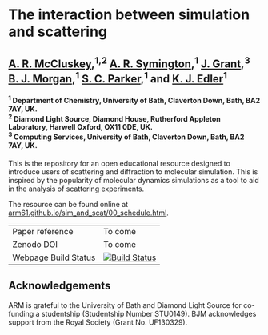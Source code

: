 # The interaction between simulation and scattering

<h2> <a href="https://orcid.org/0000-0003-3381-5911">A. R. McCluskey</a>,<sup>1,2</sup>
<a href="https://orcid.org/0000-0001-6059-497X">A. R. Symington</a>,<sup>1</sup>
<a href="https://orcid.org/0000-0003-1362-2055">J. Grant</a>,<sup>3</sup>
<a href="https://orcid.org/0000-0002-3056-8233">B. J. Morgan</a>,<sup>1</sup>
<a href="https://orcid.org/0000-0003-3804-0975">S. C. Parker</a>,<sup>1</sup> and
<a href="https://orcid.org/0000-0001-5822-0127">K. J. Edler</a><sup>1</sup>

<h4> <sup>1</sup> Department of Chemistry, University of Bath, Claverton Down, Bath, BA2 7AY, UK. <br><sup>2</sup> Diamond Light Source, Diamond House, Rutherford Appleton Laboratory, Harwell Oxford, OX11 0DE, UK. <br><sup>3</sup> Computing Services, University of Bath, Claverton Down, Bath, BA2 7AY, UK. </h4>

This is the repository for an open educational resource designed to introduce users of scattering and diffraction to molecular simulation. 
This is inspired by the popularity of molecular dynamics simulations as a tool to aid in the analysis of scattering experiments. 

The resource can be found online at [arm61.github.io/sim_and_scat/00_schedule.html](https://arm61.github.io/sim_and_scat/00_schedule.html). 


<table>
  <tr>
    <td>Paper reference</td>
    <td>
      To come
    </td>
  </tr>
  <tr>
    <td>Zenodo DOI</td>
    <td>
      To come
    </td>
  </tr>
  <tr>
    <td>Webpage Build Status</td>
    <td>
      <a href="https://travis-ci.org/arm61/sim_and_scat">
      <img src="https://travis-ci.org/arm61/sim_and_scat.svg?branch=master" alt="Build Status" />
      </a>
    </td>
  </tr>
</table>

## Acknowledgements

ARM is grateful to the University of Bath and Diamond Light Source for co-funding a studentship (Studentship Number STU0149). BJM acknowledges support from the Royal Society (Grant No. UF130329).

